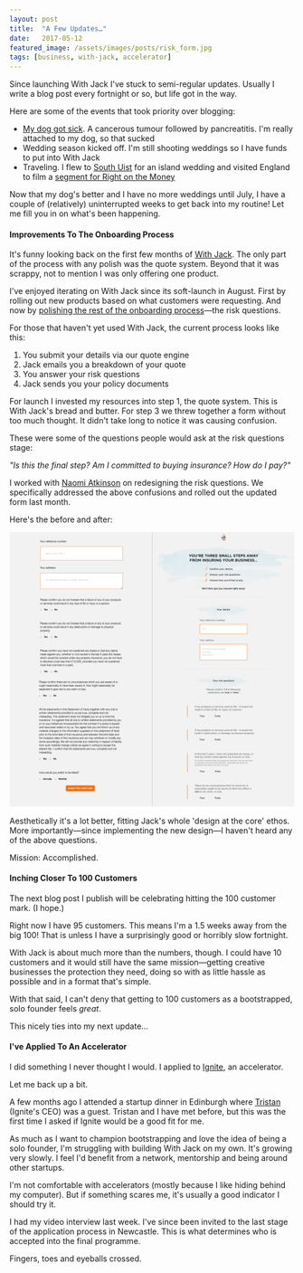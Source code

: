```yaml
---
layout: post
title:  "A Few Updates…"
date:   2017-05-12
featured_image: /assets/images/posts/risk_form.jpg
tags: [business, with-jack, accelerator]
---
```


Since launching With Jack I've stuck to semi-regular updates. Usually I write a blog post every fortnight or so, but life got in the way. 

Here are some of the events that took priority over blogging:

* <a href="https://www.instagram.com/p/BSOCdL5jtXi/?taken-by=ashleybaxter">My dog got sick</a>. A cancerous tumour followed by pancreatitis. I'm really attached to my dog, so that sucked
* Wedding season kicked off. I'm still shooting weddings so I have funds to put into With Jack
* Traveling. I flew to <a href="http://girlwithacamera.co.uk/south-uist/">South Uist</a> for an island wedding and visited England to film a <a href="https://twitter.com/iamashley/status/859017505603506177">segment for Right on the Money</a>

Now that my dog's better and I have no more weddings until July, I have a couple of (relatively) uninterrupted weeks to get back into my routine! Let me fill you in on what's been happening.

<h4>Improvements To The Onboarding Process</h4>

It's funny looking back on the first few months of <a href="https://withjack.co.uk">With Jack</a>. The only part of the process with any polish was the quote system. Beyond that it was scrappy, not to mention I was only offering one product. 

I've enjoyed iterating on With Jack since its soft-launch in August. First by rolling out new products based on what customers were requesting. And now by <a href="https://withjack.co.uk/news/2017/04/11/improvements-to-the-onboarding-experience.html">polishing the rest of the onboarding process</a>—the risk questions.

For those that haven't yet used With Jack, the current process looks like this:

1. You submit your details via our quote engine
2. Jack emails you a breakdown of your quote
3. You answer your risk questions
4. Jack sends you your policy documents

For launch I invested my resources into step 1, the quote system. This is With Jack's bread and butter. For step 3 we threw together a form without too much thought. It didn't take long to notice it was causing confusion.

These were some of the questions people would ask at the risk questions stage:

_"Is this the final step? Am I committed to buying insurance? How do I pay?"_

I worked with <a href="http://naomiatkinson.com/naomiatkinsondesign/">Naomi Atkinson</a> on redesigning the risk questions. We specifically addressed the above confusions and rolled out the updated form last month. 

Here's the before and after:

![A before and after of the risk questions form](assets/images/posts/risk_form_b+a.jpg)

Aesthetically it's a lot better, fitting Jack's whole 'design at the core' ethos. More importantly—since implementing the new design—I haven't heard any of the above questions. 

Mission: Accomplished.

<h4>Inching Closer To 100 Customers</h4>

The next blog post I publish will be celebrating hitting the 100 customer mark. (I hope.)

Right now I have 95 customers. This means I'm a 1.5 weeks away from the big 100! That is unless I have a surprisingly good or horribly slow fortnight.

With Jack is about much more than the numbers, though. I could have 10 customers and it would still have the same mission—getting creative businesses the protection they need, doing so with as little hassle as possible and in a format that's simple.

With that said, I can't deny that getting to 100 customers as a bootstrapped, solo founder feels _great_. 

This nicely ties into my next update…

<h4>I've Applied To An Accelerator</h4>

I did something I never thought I would. I applied to <a href="http://ignite.io">Ignite</a>, an accelerator.

Let me back up a bit.

A few months ago I attended a startup dinner in Edinburgh where <a href="https://twitter.com/tristanwatson">Tristan</a> (Ignite's CEO) was a guest. Tristan and I have met before, but this was the first time I asked if Ignite would be a good fit for me.

As much as I want to champion bootstrapping and love the idea of being a solo founder, I'm struggling with building With Jack on my own. It's growing very slowly. I feel I'd benefit from a network, mentorship and being around other startups.

I'm not comfortable with accelerators (mostly because I like hiding behind my computer). But if something scares me, it's usually a good indicator I should try it.

I had my video interview last week. I've since been invited to the last stage of the application process in Newcastle. This is what determines who is accepted into the final programme.

Fingers, toes and eyeballs crossed.